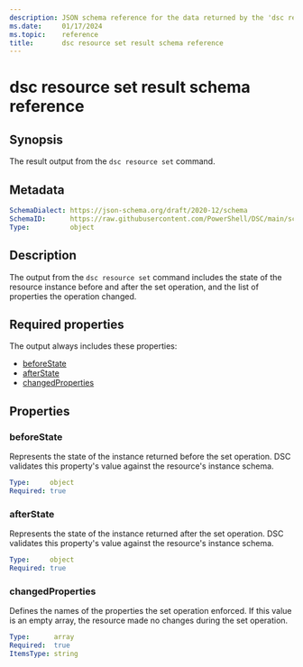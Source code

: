 ```yaml
---
description: JSON schema reference for the data returned by the 'dsc resource set' command.
ms.date:     01/17/2024
ms.topic:    reference
title:       dsc resource set result schema reference
---
```


# dsc resource set result schema reference

## Synopsis

The result output from the `dsc resource set` command.

## Metadata

```yaml
SchemaDialect: https://json-schema.org/draft/2020-12/schema
SchemaID:      https://raw.githubusercontent.com/PowerShell/DSC/main/schemas/2023/10/outputs/resource/set.json
Type:          object
```

## Description

The output from the `dsc resource set` command includes the state of the resource instance before
and after the set operation, and the list of properties the operation changed.

## Required properties

The output always includes these properties:

- [beforeState](#beforestate)
- [afterState](#afterstate)
- [changedProperties](#changedproperties)

## Properties

### beforeState

Represents the state of the instance returned before the set operation. DSC validates this
property's value against the resource's instance schema.

```yaml
Type:     object
Required: true
```

### afterState

Represents the state of the instance returned after the set operation. DSC validates this
property's value against the resource's instance schema.

```yaml
Type:     object
Required: true
```

### changedProperties

Defines the names of the properties the set operation enforced. If this value is an empty array,
the resource made no changes during the set operation.

```yaml
Type:      array
Required:  true
ItemsType: string
```
